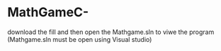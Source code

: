 # MathGameC-

download the fill and then open the Mathgame.sln to viwe the program (Mathgame.sln must be open using Visual studio)


